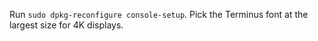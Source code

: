 Run `sudo dpkg-reconfigure console-setup`.  Pick the Terminus font at the largest size for 4K displays.
